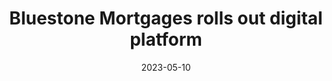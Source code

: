 ---
category:
- .nan
date: 2023-05-10
keyword_suggestion: ubuntu install docker
post_inspiration: https://www.mpamag.com/uk/mortgage-industry/technology/bluestone-mortgages-rolls-out-digital-platform/441762
silot_terms: digital automation
title: Bluestone Mortgages rolls out <b>digital</b> platform
---